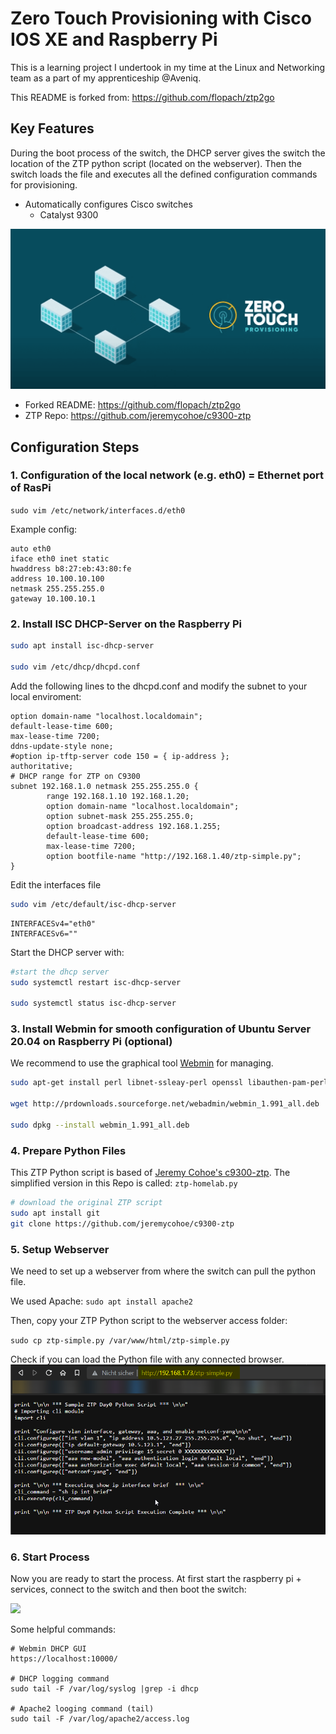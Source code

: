 # Zero Touch Provisioning with Cisco IOS XE and Raspberry Pi

This is a learning project I undertook in my time at the Linux and Networking team as a part of my apprenticeship @Aveniq.

This README is forked from: <https://github.com/flopach/ztp2go>

## Key Features

During the boot process of the switch, the DHCP server gives the switch the location of the ZTP python script (located on the webserver). Then the switch loads the file and executes all the defined configuration commands for provisioning.

* Automatically configures Cisco switches
  * Catalyst 9300

![](ztp.png)

* Forked README: <https://github.com/flopach/ztp2go>
* ZTP Repo: <https://github.com/jeremycohoe/c9300-ztp>

## Configuration Steps

### 1. Configuration of the local network (e.g. eth0) = Ethernet port of RasPi

`sudo vim /etc/network/interfaces.d/eth0`

Example config:

```
auto eth0
iface eth0 inet static
hwaddress b8:27:eb:43:80:fe
address 10.100.10.100
netmask 255.255.255.0
gateway 10.100.10.1
```

### 2. Install ISC DHCP-Server on the Raspberry Pi

```bash
sudo apt install isc-dhcp-server

sudo vim /etc/dhcp/dhcpd.conf
```

Add the following lines to the dhcpd.conf and modify the subnet to your local enviroment:

```
option domain-name "localhost.localdomain";
default-lease-time 600;
max-lease-time 7200;
ddns-update-style none;
#option ip-tftp-server code 150 = { ip-address };
authoritative;
# DHCP range for ZTP on C9300
subnet 192.168.1.0 netmask 255.255.255.0 {
        range 192.168.1.10 192.168.1.20;
        option domain-name "localhost.localdomain";
        option subnet-mask 255.255.255.0;
        option broadcast-address 192.168.1.255;
        default-lease-time 600;
        max-lease-time 7200;
        option bootfile-name "http://192.168.1.40/ztp-simple.py";
}
```

Edit the interfaces file

```bash
sudo vim /etc/default/isc-dhcp-server
```

```
INTERFACESv4="eth0"
INTERFACESv6=""
```

Start the DHCP server with:

```bash
#start the dhcp server
sudo systemctl restart isc-dhcp-server

sudo systemctl status isc-dhcp-server
```

### 3. Install Webmin for smooth configuration of Ubuntu Server 20.04 on Raspberry Pi (optional)

We recommend to use the graphical tool [Webmin](https://www.webmin.com/) for managing.

```bash
sudo apt-get install perl libnet-ssleay-perl openssl libauthen-pam-perl libpam-runtime libio-pty-perl apt-show-versions python unzip

wget http://prdownloads.sourceforge.net/webadmin/webmin_1.991_all.deb

sudo dpkg --install webmin_1.991_all.deb
```

### 4. Prepare Python Files

This ZTP Python script is based of [Jeremy Cohoe's c9300-ztp](https://github.com/jeremycohoe/c9300-ztp). The simplified version in this Repo is called: `ztp-homelab.py`

```bash
# download the original ZTP script
sudo apt install git
git clone https://github.com/jeremycohoe/c9300-ztp
```

### 5. Setup Webserver

We need to set up a webserver from where the switch can pull the python file.

We used Apache: `sudo apt install apache2`

Then, copy your ZTP Python script to the webserver access folder:

`sudo cp ztp-simple.py /var/www/html/ztp-simple.py`

Check if you can load the Python file with any connected browser.
![](apache.png)

### 6. Start Process

Now you are ready to start the process. At first start the raspberry pi + services, connect to the switch and then boot the switch:

![](ztp2go-4screens.png)

Some helpful commands:

```
# Webmin DHCP GUI
https://localhost:10000/

# DHCP logging command
sudo tail -F /var/log/syslog |grep -i dhcp

# Apache2 looging command (tail)
sudo tail -F /var/log/apache2/access.log
```

